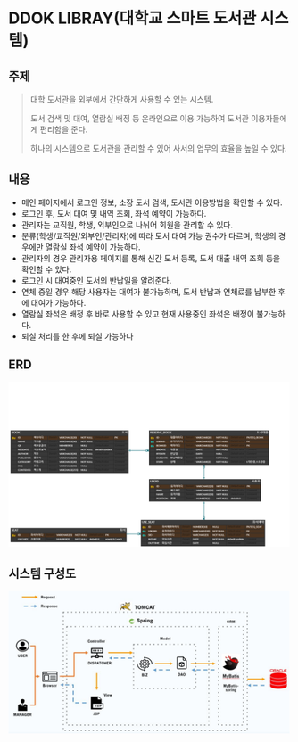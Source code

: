 # DDOK LIBRAY(대학교 스마트 도서관 시스템)



## 주제

> 대학 도서관을 외부에서 간단하게 사용할 수 있는 시스템. 
>
> 도서 검색 및 대여, 열람실 배정 등 온라인으로 이용 가능하여 도서관 이용자들에게 편리함을 준다. 
>
> 하나의 시스템으로 도서관을 관리할 수 있어 사서의 업무의 효율을 높일 수 있다.

 ## 내용

*  메인 페이지에서 로그인 정보, 소장 도서 검색, 도서관 이용방법을 확인할 수 있다. 
* 로그인 후, 도서 대여 및 내역 조회, 좌석 예약이 가능하다. 
* 관리자는 교직원, 학생, 외부인으로 나뉘어 회원을 관리할 수 있다.
* 분류(학생/교직원/외부인/관리자)에 따라 도서 대여 가능 권수가 다르며, 학생의 경우에만 열람실 좌석 예약이 가능하다.
* 관리자의 경우 관리자용 페이지를 통해 신간 도서 등록, 도서 대출 내역 조회 등을 확인할 수 있다.
* 로그인 시 대여중인 도서의 반납일을 알려준다. 
* 연체 중일 경우 해당 사용자는 대여가 불가능하며, 도서 반납과 연체료를 납부한 후에 대여가 가능하다.
* 열람실 좌석은 배정 후 바로 사용할 수 있고 현재 사용중인 좌석은 배정이 불가능하다. 
* 퇴실 처리를 한 후에 퇴실 가능하다

## ERD

![ERD-library_pos_system](md-images/ERD-library_pos_system.png)



## 시스템 구성도

![system](md-images/system.JPG)